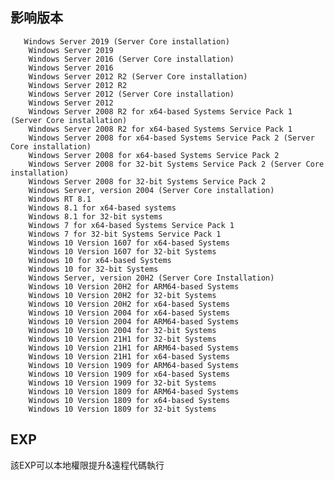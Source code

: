 <languages />

影响版本
--------

       Windows Server 2019 (Server Core installation)
        Windows Server 2019
        Windows Server 2016 (Server Core installation)
        Windows Server 2016
        Windows Server 2012 R2 (Server Core installation)
        Windows Server 2012 R2
        Windows Server 2012 (Server Core installation)
        Windows Server 2012
        Windows Server 2008 R2 for x64-based Systems Service Pack 1 (Server Core installation)
        Windows Server 2008 R2 for x64-based Systems Service Pack 1
        Windows Server 2008 for x64-based Systems Service Pack 2 (Server Core installation)
        Windows Server 2008 for x64-based Systems Service Pack 2
        Windows Server 2008 for 32-bit Systems Service Pack 2 (Server Core installation)
        Windows Server 2008 for 32-bit Systems Service Pack 2
        Windows Server, version 2004 (Server Core installation)
        Windows RT 8.1
        Windows 8.1 for x64-based systems
        Windows 8.1 for 32-bit systems
        Windows 7 for x64-based Systems Service Pack 1
        Windows 7 for 32-bit Systems Service Pack 1
        Windows 10 Version 1607 for x64-based Systems
        Windows 10 Version 1607 for 32-bit Systems
        Windows 10 for x64-based Systems
        Windows 10 for 32-bit Systems
        Windows Server, version 20H2 (Server Core Installation)
        Windows 10 Version 20H2 for ARM64-based Systems
        Windows 10 Version 20H2 for 32-bit Systems
        Windows 10 Version 20H2 for x64-based Systems
        Windows 10 Version 2004 for x64-based Systems
        Windows 10 Version 2004 for ARM64-based Systems
        Windows 10 Version 2004 for 32-bit Systems
        Windows 10 Version 21H1 for 32-bit Systems
        Windows 10 Version 21H1 for ARM64-based Systems
        Windows 10 Version 21H1 for x64-based Systems
        Windows 10 Version 1909 for ARM64-based Systems
        Windows 10 Version 1909 for x64-based Systems
        Windows 10 Version 1909 for 32-bit Systems
        Windows 10 Version 1809 for ARM64-based Systems
        Windows 10 Version 1809 for x64-based Systems
        Windows 10 Version 1809 for 32-bit Systems

EXP
---

<div lang="chinese" dir="ltr" class="mw-content-ltr">
該EXP可以本地權限提升&遠程代碼執行

</div>
<https://github.com/JustYoomoon/PrintNightmare>